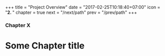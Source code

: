 +++
title = "Project Overview"
date = "2017-02-25T10:18:40+07:00"
icon = "<b>2. </b>"
chapter = true
next = "/next/path"
prev = "/prev/path"
+++

### Chapter X

# Some Chapter title
